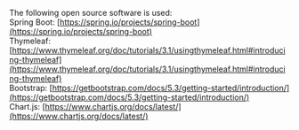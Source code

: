 The following open source software is used:  
Spring Boot: [https://spring.io/projects/spring-boot](https://spring.io/projects/spring-boot)  
Thymeleaf: [https://www.thymeleaf.org/doc/tutorials/3.1/usingthymeleaf.html#introducing-thymeleaf](https://www.thymeleaf.org/doc/tutorials/3.1/usingthymeleaf.html#introducing-thymeleaf)  
Bootstrap: [https://getbootstrap.com/docs/5.3/getting-started/introduction/](https://getbootstrap.com/docs/5.3/getting-started/introduction/)  
Chart.js: [https://www.chartjs.org/docs/latest/](https://www.chartjs.org/docs/latest/)  
